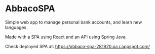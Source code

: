 # AbbacoSPA

Simple web app to manage personal bank accounts, and learn new languages.

Made with a SPA using React and an API using Spring Java.

Check deployed SPA at: https://abbaco-spa-281920.oa.r.appspot.com/
